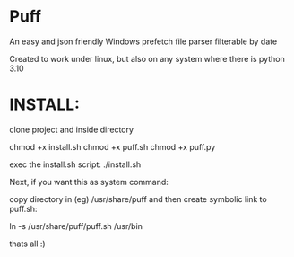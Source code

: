 # Puff
An easy and json friendly Windows prefetch file parser filterable by date

Created to work under linux, but also on any system where there is python 3.10


# INSTALL:
clone project and inside directory 

chmod +x install.sh
chmod +x puff.sh
chmod +x puff.py

exec the install.sh script:
./install.sh

Next, if you want this as system command:

copy directory in (eg) /usr/share/puff
and then create symbolic link to puff.sh:

ln -s /usr/share/puff/puff.sh /usr/bin

thats all :)


